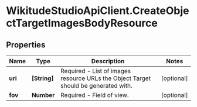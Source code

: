 # WikitudeStudioApiClient.CreateObjectTargetImagesBodyResource

## Properties
Name | Type | Description | Notes
------------ | ------------- | ------------- | -------------
**uri** | **[String]** | Required - List of images resource URLs the Object Target should be generated with. | [optional] 
**fov** | **Number** | Required - Field of view. | [optional] 


